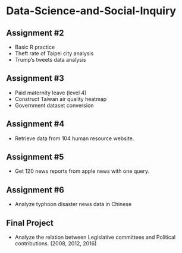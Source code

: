 # Data-Science-and-Social-Inquiry

## Assignment #2

* Basic R practice
* Theft rate of Taipei city analysis
* Trump’s tweets data analysis

## Assignment #3

* Paid maternity leave (level 4)
* Construct Taiwan air quality heatmap 
* Government dataset conversion

## Assignment #4

* Retrieve data from 104 human resource website.

## Assignment #5

* Get 120 news reports from apple news with one query.

## Assignment #6

* Analyze typhoon disaster news data in Chinese

## Final Project

* Analyze the relation between Legislative committees and Political contributions. (2008, 2012, 2016)